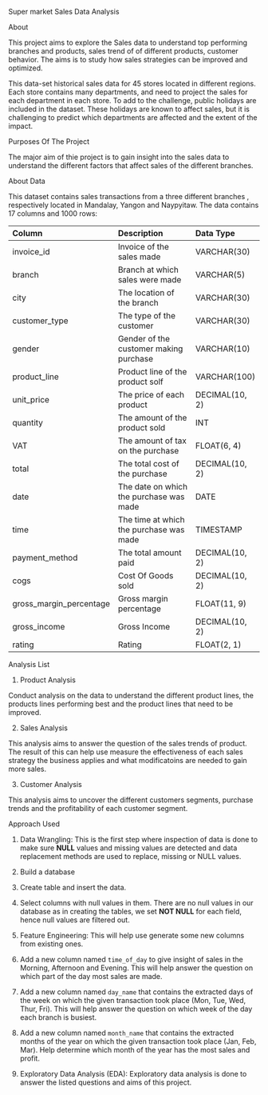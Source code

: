  Super market Sales Data Analysis

 About

This project aims to explore the Sales data to understand top performing branches and products, sales trend of of different products, customer behavior. The aims is to study how sales strategies can be improved and optimized.

This data-set historical sales data for 45 stores located in different regions. Each store contains many departments, and need to project the sales for each department in each store. To add to the challenge, public holidays  are included in the dataset. These holidays are known to affect sales, but it is challenging to predict which departments are affected and the extent of the impact.

 Purposes Of The Project

The major aim of thie project is to gain insight into the sales data  to understand the different factors that affect sales of the different branches.

 About Data

This dataset contains sales transactions from a three different branches , respectively located in Mandalay, Yangon and Naypyitaw. The data contains 17 columns and 1000 rows:

| Column                  | Description                             | Data Type      |
| :---------------------- | :-------------------------------------- | :------------- |
| invoice_id              | Invoice of the sales made               | VARCHAR(30)    |
| branch                  | Branch at which sales were made         | VARCHAR(5)     |
| city                    | The location of the branch              | VARCHAR(30)    |
| customer_type           | The type of the customer                | VARCHAR(30)    |
| gender                  | Gender of the customer making purchase  | VARCHAR(10)    |
| product_line            | Product line of the product solf        | VARCHAR(100)   |
| unit_price              | The price of each product               | DECIMAL(10, 2) |
| quantity                | The amount of the product sold          | INT            |
| VAT                 | The amount of tax on the purchase       | FLOAT(6, 4)    |
| total                   | The total cost of the purchase          | DECIMAL(10, 2) |
| date                    | The date on which the purchase was made | DATE           |
| time                    | The time at which the purchase was made | TIMESTAMP      |
| payment_method                 | The total amount paid                   | DECIMAL(10, 2) |
| cogs                    | Cost Of Goods sold                      | DECIMAL(10, 2) |
| gross_margin_percentage | Gross margin percentage                 | FLOAT(11, 9)   |
| gross_income            | Gross Income                            | DECIMAL(10, 2) |
| rating                  | Rating                                  | FLOAT(2, 1)    |

 Analysis List

1. Product Analysis

 Conduct analysis on the data to understand the different product lines, the products lines performing best and the product lines that need to be improved.

2. Sales Analysis

 This analysis aims to answer the question of the sales trends of product. The result of this can help use measure the effectiveness of each sales strategy the business applies and what modificatoins are needed to gain more sales.

3. Customer Analysis

 This analysis aims to uncover the different customers segments, purchase trends and the profitability of each customer segment.

 Approach Used

1. Data Wrangling: This is the first step where inspection of data is done to make sure **NULL** values and missing values are detected and data replacement methods are used to replace, missing or NULL values.

 1. Build a database
 2. Create table and insert the data.
 3. Select columns with null values in them. There are no null values in our database as in creating the tables, we set **NOT NULL** for each field, hence null values are filtered out.

2. Feature Engineering: This will help use generate some new columns from existing ones.

 1. Add a new column named `time_of_day` to give insight of sales in the Morning, Afternoon and Evening. This will help answer the question on which part of the day most sales are made.

2. Add a new column named `day_name` that contains the extracted days of the week on which the given transaction took place (Mon, Tue, Wed, Thur, Fri). This will help answer the question on which week of the day each branch is busiest.

 3. Add a new column named `month_name` that contains the extracted months of the year on which the given transaction took place (Jan, Feb, Mar). Help determine which month of the year has the most sales and profit.

2. Exploratory Data Analysis (EDA): Exploratory data analysis is done to answer the listed questions and aims of this project.
